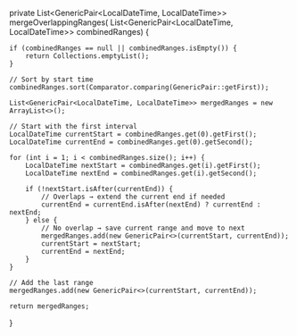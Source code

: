 private List<GenericPair<LocalDateTime, LocalDateTime>> mergeOverlappingRanges(
        List<GenericPair<LocalDateTime, LocalDateTime>> combinedRanges) {

    if (combinedRanges == null || combinedRanges.isEmpty()) {
        return Collections.emptyList();
    }

    // Sort by start time
    combinedRanges.sort(Comparator.comparing(GenericPair::getFirst));

    List<GenericPair<LocalDateTime, LocalDateTime>> mergedRanges = new ArrayList<>();

    // Start with the first interval
    LocalDateTime currentStart = combinedRanges.get(0).getFirst();
    LocalDateTime currentEnd = combinedRanges.get(0).getSecond();

    for (int i = 1; i < combinedRanges.size(); i++) {
        LocalDateTime nextStart = combinedRanges.get(i).getFirst();
        LocalDateTime nextEnd = combinedRanges.get(i).getSecond();

        if (!nextStart.isAfter(currentEnd)) {
            // Overlaps → extend the current end if needed
            currentEnd = currentEnd.isAfter(nextEnd) ? currentEnd : nextEnd;
        } else {
            // No overlap → save current range and move to next
            mergedRanges.add(new GenericPair<>(currentStart, currentEnd));
            currentStart = nextStart;
            currentEnd = nextEnd;
        }
    }

    // Add the last range
    mergedRanges.add(new GenericPair<>(currentStart, currentEnd));

    return mergedRanges;
}
